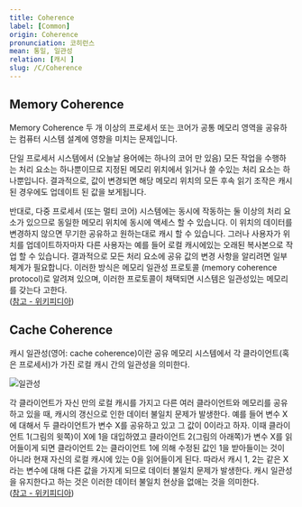 ```yaml
---
title: Coherence
label: [Common]
origin: Coherence
pronunciation: 코히런스
mean: 통일, 일관성
relation: [캐시 ]
slug: /C/Coherence
---
```


<content>


<h2 id="memory-coherence">Memory Coherence</h2>
<p>Memory Coherence 두 개 이상의 프로세서 또는 코어가 공통 메모리 영역을 공유하는 컴퓨터 시스템 설계에 영향을 미치는 문제입니다. </p>
<p>단일 프로세서 시스템에서 (오늘날 용어에는 하나의 코어 만 있음) 모든 작업을 수행하는 처리 요소는 하나뿐이므로 지정된 메모리 위치에서 읽거나 쓸 수있는 처리 요소는 하나뿐입니다. 결과적으로, 값이 변경되면 해당 메모리 위치의 모든 후속 읽기 조작은 캐시 된 경우에도 업데이트 된 값을 보게됩니다.</p>
<p>반대로, 다중 프로세서 (또는 멀티 코어) 시스템에는 동시에 작동하는 둘 이상의 처리 요소가 있으므로 동일한 메모리 위치에 동시에 액세스 할 수 있습니다. 이 위치의 데이터를 변경하지 않으면 무기한 공유하고 원하는대로 캐시 할 수 있습니다. 그러나 사용자가 위치를 업데이트하자마자 다른 사용자는 예를 들어 로컬 캐시에있는 오래된 복사본으로 작업 할 수 있습니다. 결과적으로 모든 처리 요소에 공유 값의 변경 사항을 알리려면 일부 체계가 필요합니다. 이러한 방식은 메모리 일관성 프로토콜 (memory coherence protocol)로 알려져 있으며, 이러한 프로토콜이 채택되면 시스템은 일관성있는 메모리를 갖는다 고한다.<br />
(<a href="https://en.wikipedia.org/wiki/Memory_coherence">참고 - 위키피디아</a>)</p>
<h2 id="cache-coherence">Cache Coherence</h2>
<p>캐시 일관성(영어: cache coherence)이란 공유 메모리 시스템에서 각 클라이언트(혹은 프로세서)가 가진 로컬 캐시 간의 일관성을 의미한다.</p>
<p><img src="../2TAT1C/Coherence_1.png" alt="일관성" /></p>
<p>각 클라이언트가 자신 만의 로컬 캐시를 가지고 다른 여러 클라이언트와 메모리를 공유하고 있을 때, 캐시의 갱신으로 인한 데이터 불일치 문제가 발생한다. 예를 들어 변수 X에 대해서 두 클라이언트가 변수 X를 공유하고 있고 그 값이 0이라고 하자. 이때 클라이언트 1(그림의 윗쪽)이 X에 1을 대입하였고 클라이언트 2(그림의 아래쪽)가 변수 X를 읽어들이게 되면 클라이언트 2는 클라이언트 1에 의해 수정된 값인 1을 받아들이는 것이 아니라 현재 자신의 로컬 캐시에 있는 0을 읽어들이게 된다. 따라서 캐시 1, 2는 같은 X라는 변수에 대해 다른 값을 가지게 되므로 데이터 불일치 문제가 발생한다. 캐시 일관성을 유지한다고 하는 것은 이러한 데이터 불일치 현상을 없애는 것을 의미한다.<br />
(<a href="https://ko.wikipedia.org/wiki/%EC%BA%90%EC%8B%9C_%EC%9D%BC%EA%B4%80%EC%84%B1">참고 - 위키피디아</a>)</p>


</content>
